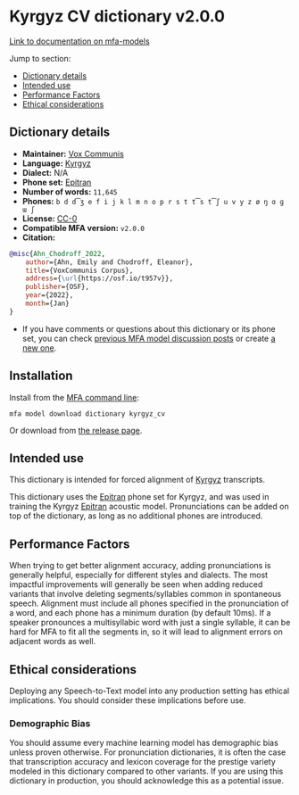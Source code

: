 
# Kyrgyz CV dictionary v2.0.0

[Link to documentation on mfa-models](https://mfa-models.readthedocs.io/en/main/dictionary/kyrgyz_cv.html)

Jump to section:

- [Dictionary details](#dictionary-details)
- [Intended use](#intended-use)
- [Performance Factors](#performance-factors)
- [Ethical considerations](#ethical-considerations)

## Dictionary details

- **Maintainer:** [Vox Communis](https://osf.io/t957v/)
- **Language:** [Kyrgyz](https://en.wikipedia.org/wiki/Kyrgyz_language)
- **Dialect:** N/A
- **Phone set:** [Epitran](https://github.com/dmort27/epitran)
- **Number of words:** `11,645`
- **Phones:** `b d d͡ʒ e f i j k l m n o p r s t t͡s t͡ʃ u v y z ø ŋ ɑ ɡ ɯ ʃ`
- **License:** [CC-0](https://creativecommons.org/publicdomain/zero/1.0/)
- **Compatible MFA version:** `v2.0.0`
- **Citation:**

```bibtex
@misc{Ahn_Chodroff_2022,
	author={Ahn, Emily and Chodroff, Eleanor},
	title={VoxCommunis Corpus},
	address={\url{https://osf.io/t957v}},
	publisher={OSF},
	year={2022},
	month={Jan}
}
```

- If you have comments or questions about this dictionary or its phone set, you can check [previous MFA model discussion posts](https://github.com/MontrealCorpusTools/mfa-models/discussions?discussions_q=Kyrgyz+CV+dictionary+v2.0.0) or create [a new one](https://github.com/MontrealCorpusTools/mfa-models/discussions/new).

## Installation

Install from the [MFA command line](https://montreal-forced-aligner.readthedocs.io/en/latest/user_guide/models/index.html):

```
mfa model download dictionary kyrgyz_cv
```

Or download from [the release page](https://github.com/MontrealCorpusTools/mfa-models/releases/tag/dictionary-kyrgyz_cv-v2.0.0).

## Intended use

This dictionary is intended for forced alignment of [Kyrgyz](https://en.wikipedia.org/wiki/Kyrgyz_language) transcripts.

This dictionary uses the [Epitran](https://github.com/dmort27/epitran) phone set for Kyrgyz, and was used in training the Kyrgyz [Epitran](https://github.com/dmort27/epitran) acoustic model. Pronunciations can be added on top of the dictionary, as long as no additional phones are introduced.

## Performance Factors

When trying to get better alignment accuracy, adding pronunciations is generally helpful, especially for different styles and dialects. The most impactful improvements will generally be seen when adding reduced variants that involve deleting segments/syllables common in spontaneous speech.  Alignment must include all phones specified in the pronunciation of a word, and each phone has a minimum duration (by default 10ms). If a speaker pronounces a multisyllabic word with just a single syllable, it can be hard for MFA to fit all the segments in, so it will lead to alignment errors on adjacent words as well.

## Ethical considerations

Deploying any Speech-to-Text model into any production setting has ethical implications. You should consider these implications before use.

### Demographic Bias

You should assume every machine learning model has demographic bias unless proven otherwise. For pronunciation dictionaries, it is often the case that transcription accuracy and lexicon coverage for the prestige variety modeled in this dictionary compared to other variants. If you are using this dictionary in production, you should acknowledge this as a potential issue.
